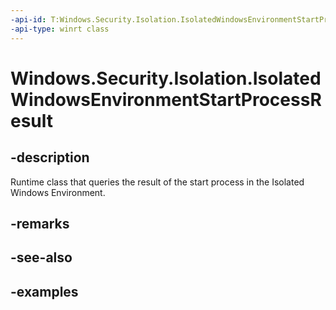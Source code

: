 ```yaml
---
-api-id: T:Windows.Security.Isolation.IsolatedWindowsEnvironmentStartProcessResult
-api-type: winrt class
---
```


<!-- Class syntax.
public class IsolatedWindowsEnvironmentStartProcessResult 
-->

# Windows.Security.Isolation.IsolatedWindowsEnvironmentStartProcessResult

## -description
Runtime class that queries the result of the start process in the Isolated Windows Environment.
## -remarks

## -see-also

## -examples

